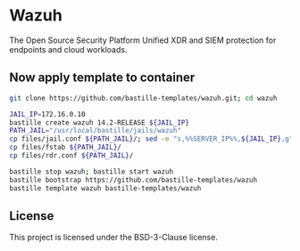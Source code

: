 # Wazuh
The Open Source Security Platform Unified XDR and SIEM protection for endpoints and cloud workloads.

## Now apply template to container
```sh
git clone https://github.com/bastille-templates/wazuh.git; cd wazuh

JAIL_IP=172.16.0.10
bastille create wazuh 14.2-RELEASE ${JAIL_IP}
PATH_JAIL="/usr/local/bastille/jails/wazuh"
cp files/jail.conf ${PATH_JAIL}/; sed -e "s,%%SERVER_IP%%,${JAIL_IP},g" -i "" ${PATH_JAIL}/jail.conf
cp files/fstab ${PATH_JAIL}/ 
cp files/rdr.conf ${PATH_JAIL}/

bastille stop wazuh; bastille start wazuh
bastille bootstrap https://github.com/bastille-templates/wazuh
bastille template wazuh bastille-templates/wazuh
```

## License
This project is licensed under the BSD-3-Clause license.
